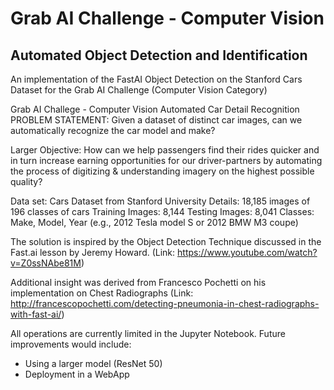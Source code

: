 # Grab AI Challenge - Computer Vision
## Automated Object Detection and Identification
An implementation of the FastAI Object Detection on the Stanford Cars Dataset for the Grab AI Challenge (Computer Vision Category)

Grab AI Challege - Computer Vision
Automated Car Detail Recognition
PROBLEM STATEMENT:
Given a dataset of distinct car images, can we automatically recognize the car model and make? 

Larger Objective: 
How can we help passengers find their rides quicker and in turn increase earning opportunities for our driver-partners by automating the process of digitizing & understanding imagery on the highest possible quality?

Data set: Cars Dataset from Stanford University 
Details: 18,185 images of 196 classes of cars 
Training Images: 8,144 
Testing Images: 8,041 
Classes: Make, Model, Year (e.g., 2012 Tesla model S or 2012 BMW M3 coupe)

The solution is inspired by the Object Detection Technique discussed in the Fast.ai lesson by Jeremy Howard. 
(Link: https://www.youtube.com/watch?v=Z0ssNAbe81M)

Additional insight was derived from Francesco Pochetti on his implementation on Chest Radiographs
(Link: http://francescopochetti.com/detecting-pneumonia-in-chest-radiographs-with-fast-ai/)


All operations are currently limited in the Jupyter Notebook.
Future improvements would include:
- Using a larger model (ResNet 50)
- Deployment in a WebApp
